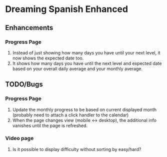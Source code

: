 # Dreaming Spanish Enhanced

## Enhancements

### Progress Page

1. Instead of just showing how many days you have until your next level, it now shows the expected date too.
2. It shows how many days you have until the next level and expected date based on your overall daily average and your monthly average.

## TODO/Bugs

### Progress Page

1. Update the monthly progress to be based on current displayed month (probably need to attach a click handler to the calendar)
2. When the page changes view (mobile <-> desktop), the additional info vanishes until the page is refreshed.

### Video page

1. Is it possible to display difficulty without sorting by easy/hard?
